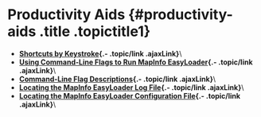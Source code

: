 Productivity Aids {#productivity-aids .title .topictitle1}
=================

<div class="body conbody">

</div>

<div class="related-links" functx="http://www.functx.com">

<div class="related-links-title">

</div>

-   **[Shortcuts by Keystroke](guide/productivity/../../guide/productivity/shortcutsbykeystroke.html){.- .topic/link .ajaxLink}**\
-   **[Using Command-Line Flags to Run MapInfo EasyLoader](guide/productivity/../../guide/productivity/usingcommandlineflags.html){.- .topic/link .ajaxLink}**\
-   **[Command-Line Flag Descriptions](guide/productivity/../../guide/productivity/commandlineflags.html){.- .topic/link .ajaxLink}**\
-   **[Locating the MapInfo EasyLoader Log File](guide/productivity/../../guide/productivity/locatinglogfile.html){.- .topic/link .ajaxLink}**\
-   **[Locating the MapInfo EasyLoader Configuration File](guide/productivity/../../guide/productivity/locatingcofigfile.html){.- .topic/link .ajaxLink}**\

</div>
